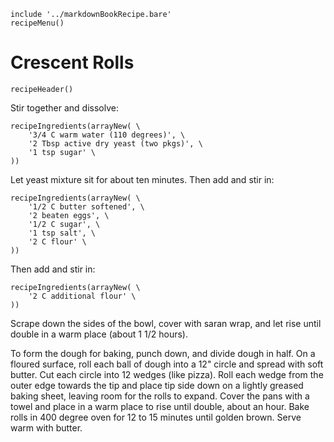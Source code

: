~~~ markdown-script
include '../markdownBookRecipe.bare'
recipeMenu()
~~~

# Crescent Rolls

~~~ markdown-script
recipeHeader()
~~~

Stir together and dissolve:

~~~ markdown-script
recipeIngredients(arrayNew( \
    '3/4 C warm water (110 degrees)', \
    '2 Tbsp active dry yeast (two pkgs)', \
    '1 tsp sugar' \
))
~~~

Let yeast mixture sit for about ten minutes. Then add and stir in:

~~~ markdown-script
recipeIngredients(arrayNew( \
    '1/2 C butter softened', \
    '2 beaten eggs', \
    '1/2 C sugar', \
    '1 tsp salt', \
    '2 C flour' \
))
~~~

Then add and stir in:

~~~ markdown-script
recipeIngredients(arrayNew( \
    '2 C additional flour' \
))
~~~

Scrape down the sides of the bowl, cover with saran wrap, and let rise until double in a warm place
(about 1 1/2 hours).

To form the dough for baking, punch down, and divide dough in half. On a floured surface, roll each
ball of dough into a 12" circle and spread with soft butter. Cut each circle into 12 wedges (like
pizza). Roll each wedge from the outer edge towards the tip and place tip side down on a lightly
greased baking sheet, leaving room for the rolls to expand. Cover the pans with a towel and place in
a warm place to rise until double, about an hour. Bake rolls in 400 degree oven for 12 to 15 minutes
until golden brown. Serve warm with butter.
